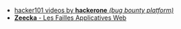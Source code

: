 - [hacker101 videos by **hackerone** _(bug bounty platform)_](https://www.hacker101.com/videos)
- [**Zeecka** - Les Failles Applicatives Web](https://zeecka.fr/GARRIDO_Alex_VeilleTechno_2018.pdf)
